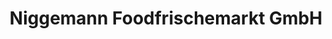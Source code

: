 ---
title: "Niggemann Foodfrischemarkt GmbH"
url: /bochum/niggemann-foodfrischemarkt-gmbh/
shop: Supermarkt
---